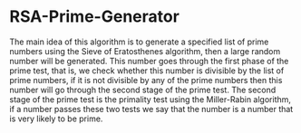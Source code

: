 # RSA-Prime-Generator
The main idea of this algorithm is to generate a specified list of prime numbers using the Sieve of Eratosthenes algorithm, then a large random number will be generated. This number goes through the first phase of the prime test, that is, we check whether this number is divisible by the list of prime numbers, if it is not divisible by any of the prime numbers then this number will go through the second stage of the prime test. The second stage of the prime test is the primality test using the Miller-Rabin algorithm, if a number passes these two tests we say that the number is a number that is very likely to be prime.
